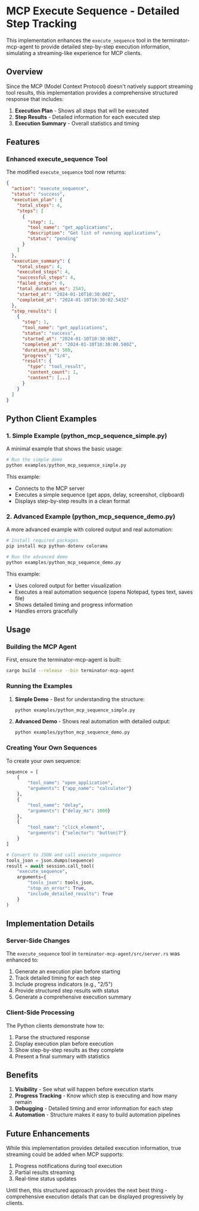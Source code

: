 # MCP Execute Sequence - Detailed Step Tracking

This implementation enhances the `execute_sequence` tool in the terminator-mcp-agent to provide detailed step-by-step execution information, simulating a streaming-like experience for MCP clients.

## Overview

Since the MCP (Model Context Protocol) doesn't natively support streaming tool results, this implementation provides a comprehensive structured response that includes:

1. **Execution Plan** - Shows all steps that will be executed
2. **Step Results** - Detailed information for each executed step
3. **Execution Summary** - Overall statistics and timing

## Features

### Enhanced execute_sequence Tool

The modified `execute_sequence` tool now returns:

```json
{
  "action": "execute_sequence",
  "status": "success",
  "execution_plan": {
    "total_steps": 4,
    "steps": [
      {
        "step": 1,
        "tool_name": "get_applications",
        "description": "Get list of running applications",
        "status": "pending"
      }
    ]
  },
  "execution_summary": {
    "total_steps": 4,
    "executed_steps": 4,
    "successful_steps": 4,
    "failed_steps": 0,
    "total_duration_ms": 2543,
    "started_at": "2024-01-10T10:30:00Z",
    "completed_at": "2024-01-10T10:30:02.543Z"
  },
  "step_results": [
    {
      "step": 1,
      "tool_name": "get_applications",
      "status": "success",
      "started_at": "2024-01-10T10:30:00Z",
      "completed_at": "2024-01-10T10:30:00.500Z",
      "duration_ms": 500,
      "progress": "1/4",
      "result": {
        "type": "tool_result",
        "content_count": 1,
        "content": [...]
      }
    }
  ]
}
```

## Python Client Examples

### 1. Simple Example (python_mcp_sequence_simple.py)

A minimal example that shows the basic usage:

```python
# Run the simple demo
python examples/python_mcp_sequence_simple.py
```

This example:
- Connects to the MCP server
- Executes a simple sequence (get apps, delay, screenshot, clipboard)
- Displays step-by-step results in a clean format

### 2. Advanced Example (python_mcp_sequence_demo.py)

A more advanced example with colored output and real automation:

```python
# Install required packages
pip install mcp python-dotenv colorama

# Run the advanced demo
python examples/python_mcp_sequence_demo.py
```

This example:
- Uses colored output for better visualization
- Executes a real automation sequence (opens Notepad, types text, saves file)
- Shows detailed timing and progress information
- Handles errors gracefully

## Usage

### Building the MCP Agent

First, ensure the terminator-mcp-agent is built:

```bash
cargo build --release --bin terminator-mcp-agent
```

### Running the Examples

1. **Simple Demo** - Best for understanding the structure:
   ```bash
   python examples/python_mcp_sequence_simple.py
   ```

2. **Advanced Demo** - Shows real automation with detailed output:
   ```bash
   python examples/python_mcp_sequence_demo.py
   ```

### Creating Your Own Sequences

To create your own sequence:

```python
sequence = [
    {
        "tool_name": "open_application",
        "arguments": {"app_name": "calculator"}
    },
    {
        "tool_name": "delay",
        "arguments": {"delay_ms": 1000}
    },
    {
        "tool_name": "click_element",
        "arguments": {"selector": "button|7"}
    }
]

# Convert to JSON and call execute_sequence
tools_json = json.dumps(sequence)
result = await session.call_tool(
    "execute_sequence",
    arguments={
        "tools_json": tools_json,
        "stop_on_error": True,
        "include_detailed_results": True
    }
)
```

## Implementation Details

### Server-Side Changes

The `execute_sequence` tool in `terminator-mcp-agent/src/server.rs` was enhanced to:

1. Generate an execution plan before starting
2. Track detailed timing for each step
3. Include progress indicators (e.g., "2/5")
4. Provide structured step results with status
5. Generate a comprehensive execution summary

### Client-Side Processing

The Python clients demonstrate how to:

1. Parse the structured response
2. Display execution plan before execution
3. Show step-by-step results as they complete
4. Present a final summary with statistics

## Benefits

1. **Visibility** - See what will happen before execution starts
2. **Progress Tracking** - Know which step is executing and how many remain
3. **Debugging** - Detailed timing and error information for each step
4. **Automation** - Structure makes it easy to build automation pipelines

## Future Enhancements

While this implementation provides detailed execution information, true streaming could be added when MCP supports:

1. Progress notifications during tool execution
2. Partial results streaming
3. Real-time status updates

Until then, this structured approach provides the next best thing - comprehensive execution details that can be displayed progressively by clients.